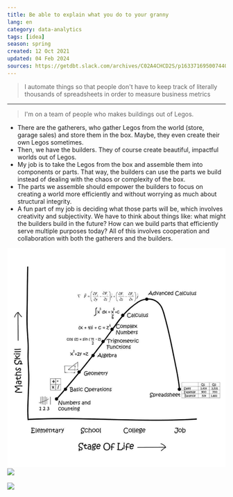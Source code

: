 ```yaml
---
title: Be able to explain what you do to your granny
lang: en
category: data-analytics
tags: [idea]
season: spring
created: 12 Oct 2021
updated: 04 Feb 2024
sources: https://getdbt.slack.com/archives/C02A4CHCD2S/p1633716950074400
---
```


> I automate things so that people don't have to keep track of literally thousands of spreadsheets in order to measure business metrics

---

> I'm on a team of people who makes buildings out of Legos.

- There are the gatherers, who gather Legos from the world (store, garage sales) and store them in the box. Maybe, they even create their own Legos sometimes.
- Then, we have the builders. They of course create beautiful, impactful worlds out of Legos.
- My job is to take the Legos from the box and assemble them into components or parts. That way, the builders can use the parts we build instead of dealing with the chaos or complexity of the box.
- The parts we assemble should empower the builders to focus on creating a world more efficiently and without worrying as much about structural integrity.
- A fun part of my job is deciding what those parts will be, which involves creativity and subjectivity. We have to think about things like: what might the builders build in the future? How can we build parts that efficiently serve multiple purposes today? All of this involves cooperation and collaboration with both the gatherers and the builders.

![](../../assets/files/maths-evolution.jpeg)
![](Pasted%20image%2020240204102608.png)

![](../__desktop/Pasted%20image%2020240204102510.png)
